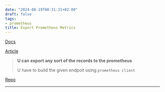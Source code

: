```yaml
---
date: "2024-08-19T08:31:31+02:00"
draft: false
tags:
- prometheus
title: Export Prometheus Metrics
---
```


[Docs](https://youtu.be/Zk09Mbu0YQk)

[Article](https://medium.com/teamzerolabs/15-steps-to-write-an-application-prometheus-exporter-in-go-9746b4520e26)

> **U can export any sort of the records to the prometheus**
>
> U have to build the given endpoit using `prometheus client`

[Repo](https://github.com/prometheus/client_golang)

------------------------------------------------------------------------
